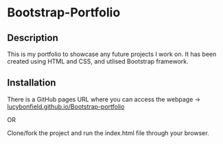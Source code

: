 # Bootstrap-Portfolio

## Description
This is my portfolio to showcase any future projects I work on. It has been created using HTML and CSS, and utlised Bootstrap framework.

## Installation
There is a GitHub pages URL where you can access the webpage -> [lucybonfield.github.io/Bootstrap-portfolio](https://lucybonfield.github.io/Bootstrap-Portfolio/)

OR

Clone/fork the project and run the index.html file through your browser.
